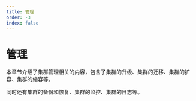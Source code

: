 ```yaml
---
title: 管理
order: -3
index: false
---
```


# 管理

本章节介绍了集群管理相关的内容，包含了集群的升级、集群的迁移、集群的扩容、集群的缩容等。

同时还有集群的备份和恢复、集群的监控、集群的日志等。